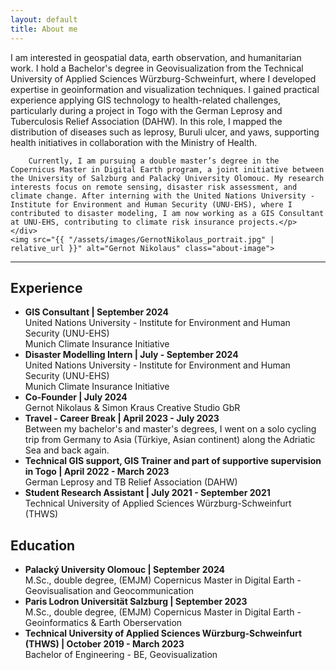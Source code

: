 ```yaml
---
layout: default
title: About me
---
```


<div class="about-container">
    <div class="about-text">
        <p>I am interested in geospatial data, earth observation, and humanitarian work. I hold a Bachelor's degree in Geovisualization from the Technical University of Applied Sciences Würzburg-Schweinfurt, where I developed expertise in geoinformation and visualization techniques. I gained practical experience applying GIS technology to health-related challenges, particularly during a project in Togo with the German Leprosy and Tuberculosis Relief Association (DAHW). In this role, I mapped the distribution of diseases such as leprosy, Buruli ulcer, and yaws, supporting health initiatives in collaboration with the Ministry of Health.
        
        Currently, I am pursuing a double master’s degree in the Copernicus Master in Digital Earth program, a joint initiative between the University of Salzburg and Palacký University Olomouc. My research interests focus on remote sensing, disaster risk assessment, and climate change. After interning with the United Nations University - Institute for Environment and Human Security (UNU-EHS), where I contributed to disaster modeling, I am now working as a GIS Consultant at UNU-EHS, contributing to climate risk insurance projects.</p>
    </div>
    <img src="{{ "/assets/images/GernotNikolaus_portrait.jpg" | relative_url }}" alt="Gernot Nikolaus" class="about-image">
</div>

<!-- Icons Section -->
<div class="contact-icons">
    <a href="https://www.linkedin.com/in/gernot-nikolaus/" target="_blank" aria-label="LinkedIn">
        <i class="fab fa-linkedin"></i>
    </a>
    <a href="mailto:gernot.nikolaus@stud.plus.ac.at" aria-label="Email">
        <i class="fas fa-envelope"></i>
    </a>
</div>

<hr class="section-divider">

<h2>Experience</h2>
<ul>
    <li>
        <strong>GIS Consultant | September 2024</strong>
        <br>United Nations University - Institute for Environment and Human Security (UNU-EHS)
        <br>Munich Climate Insurance Initiative
    </li>
    <li>
        <strong>Disaster Modelling Intern | July - September 2024 </strong>
        <br>United Nations University - Institute for Environment and Human Security (UNU-EHS)
        <br>Munich Climate Insurance Initiative
    </li>
    <li>
        <strong>Co-Founder | July 2024</strong>
        <br>Gernot Nikolaus & Simon Kraus Creative Studio GbR
    </li>
    <li>
        <strong>Travel - Career Break | April 2023 - July 2023 </strong>
        <br>Between my bachelor's and master's degrees, I went on a solo cycling trip from Germany to Asia (Türkiye, Asian continent) along the Adriatic Sea and back again.
    </li>
    <li>
        <strong>Technical GIS support, GIS Trainer and part of supportive supervision in Togo | April 2022 - March 2023</strong>
        <br> German Leprosy and TB Relief Association (DAHW)
    </li>
    <li>
        <strong>Student Research Assistant | July 2021 - September 2021</strong>
        <br> Technical University of Applied Sciences Würzburg-Schweinfurt (THWS)
    </li>
</ul>

<h2>Education</h2>
<ul>
    <li>
        <strong>Palacký University Olomouc | September 2024</strong>
        <br>M.Sc., double degree, (EMJM) Copernicus Master in Digital Earth - Geovisualisation and Geocommunication
    </li>
    <li>
        <strong>Paris Lodron Universität Salzburg | September 2023</strong>
        <br>M.Sc., double degree, (EMJM) Copernicus Master in Digital Earth - Geoinformatics & Earth Oberservation
    </li>
    <li>
        <strong>Technical University of Applied Sciences Würzburg-Schweinfurt (THWS) | October 2019 - March 2023</strong>
        <br>Bachelor of Engineering - BE, Geovisualization
    </li>
</ul>